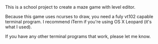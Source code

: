 This is a school project to create a maze game with level editor.

Because this game uses ncurses to draw, you need a fuly vt102 capable terminal program.
I recommend iTerm if you're using OS X Leopard (it's what I used).

If you have any other terminal programs that work, please let me know.